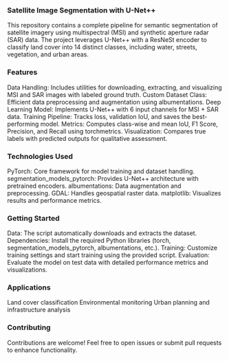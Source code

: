 ### Satellite Image Segmentation with U-Net++
This repository contains a complete pipeline for semantic segmentation of satellite imagery using multispectral (MSI) and synthetic aperture radar (SAR) data. The project leverages U-Net++ with a ResNeSt encoder to classify land cover into 14 distinct classes, including water, streets, vegetation, and urban areas.

### Features
Data Handling: Includes utilities for downloading, extracting, and visualizing MSI and SAR images with labeled ground truth.
Custom Dataset Class: Efficient data preprocessing and augmentation using albumentations.
Deep Learning Model: Implements U-Net++ with 6 input channels for MSI + SAR data.
Training Pipeline: Tracks loss, validation IoU, and saves the best-performing model.
Metrics: Computes class-wise and mean IoU, F1 Score, Precision, and Recall using torchmetrics.
Visualization: Compares true labels with predicted outputs for qualitative assessment.
### Technologies Used
PyTorch: Core framework for model training and dataset handling.
segmentation_models_pytorch: Provides U-Net++ architecture with pretrained encoders.
albumentations: Data augmentation and preprocessing.
GDAL: Handles geospatial raster data.
matplotlib: Visualizes results and performance metrics.
### Getting Started
Data: The script automatically downloads and extracts the dataset.
Dependencies: Install the required Python libraries (torch, segmentation_models_pytorch, albumentations, etc.).
Training: Customize training settings and start training using the provided script.
Evaluation: Evaluate the model on test data with detailed performance metrics and visualizations.
### Applications
Land cover classification
Environmental monitoring
Urban planning and infrastructure analysis
### Contributing
Contributions are welcome! Feel free to open issues or submit pull requests to enhance functionality.
